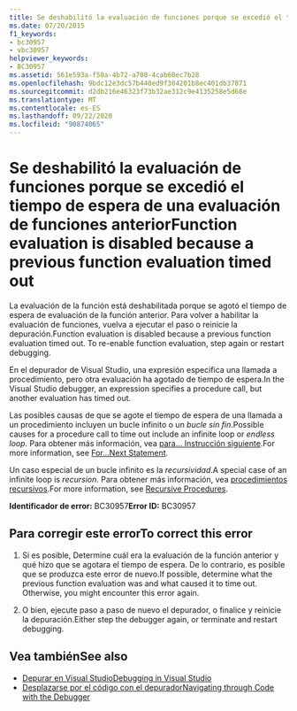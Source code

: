 ```yaml
---
title: Se deshabilitó la evaluación de funciones porque se excedió el tiempo de espera de una evaluación de funciones anterior
ms.date: 07/20/2015
f1_keywords:
- bc30957
- vbc30957
helpviewer_keywords:
- BC30957
ms.assetid: 561e593a-f50a-4b72-a708-4cab60ec7b28
ms.openlocfilehash: 9bdc12e3dc57b440ed9f304201b8ec401db37871
ms.sourcegitcommit: d2db216e46323f73b32ae312c9e4135258e5d68e
ms.translationtype: MT
ms.contentlocale: es-ES
ms.lasthandoff: 09/22/2020
ms.locfileid: "90874065"
---
```

# <a name="function-evaluation-is-disabled-because-a-previous-function-evaluation-timed-out"></a><span data-ttu-id="27470-102">Se deshabilitó la evaluación de funciones porque se excedió el tiempo de espera de una evaluación de funciones anterior</span><span class="sxs-lookup"><span data-stu-id="27470-102">Function evaluation is disabled because a previous function evaluation timed out</span></span>

<span data-ttu-id="27470-103">La evaluación de la función está deshabilitada porque se agotó el tiempo de espera de evaluación de la función anterior. Para volver a habilitar la evaluación de funciones, vuelva a ejecutar el paso o reinicie la depuración.</span><span class="sxs-lookup"><span data-stu-id="27470-103">Function evaluation is disabled because a previous function evaluation timed out. To re-enable function evaluation, step again or restart debugging.</span></span>  
  
 <span data-ttu-id="27470-104">En el depurador de Visual Studio, una expresión especifica una llamada a procedimiento, pero otra evaluación ha agotado de tiempo de espera.</span><span class="sxs-lookup"><span data-stu-id="27470-104">In the Visual Studio debugger, an expression specifies a procedure call, but another evaluation has timed out.</span></span>  
  
 <span data-ttu-id="27470-105">Las posibles causas de que se agote el tiempo de espera de una llamada a un procedimiento incluyen un bucle infinito o un *bucle sin fin*.</span><span class="sxs-lookup"><span data-stu-id="27470-105">Possible causes for a procedure call to time out include an infinite loop or *endless loop*.</span></span> <span data-ttu-id="27470-106">Para obtener más información, vea [para... Instrucción siguiente](../statements/for-next-statement.md).</span><span class="sxs-lookup"><span data-stu-id="27470-106">For more information, see [For...Next Statement](../statements/for-next-statement.md).</span></span>  
  
 <span data-ttu-id="27470-107">Un caso especial de un bucle infinito es la *recursividad*.</span><span class="sxs-lookup"><span data-stu-id="27470-107">A special case of an infinite loop is *recursion*.</span></span> <span data-ttu-id="27470-108">Para obtener más información, vea [procedimientos recursivos](../../programming-guide/language-features/procedures/recursive-procedures.md).</span><span class="sxs-lookup"><span data-stu-id="27470-108">For more information, see [Recursive Procedures](../../programming-guide/language-features/procedures/recursive-procedures.md).</span></span>  
  
 <span data-ttu-id="27470-109">**Identificador de error:** BC30957</span><span class="sxs-lookup"><span data-stu-id="27470-109">**Error ID:** BC30957</span></span>  
  
## <a name="to-correct-this-error"></a><span data-ttu-id="27470-110">Para corregir este error</span><span class="sxs-lookup"><span data-stu-id="27470-110">To correct this error</span></span>  
  
1. <span data-ttu-id="27470-111">Si es posible, Determine cuál era la evaluación de la función anterior y qué hizo que se agotara el tiempo de espera. De lo contrario, es posible que se produzca este error de nuevo.</span><span class="sxs-lookup"><span data-stu-id="27470-111">If possible, determine what the previous function evaluation was and what caused it to time out. Otherwise, you might encounter this error again.</span></span>  
  
2. <span data-ttu-id="27470-112">O bien, ejecute paso a paso de nuevo el depurador, o finalice y reinicie la depuración.</span><span class="sxs-lookup"><span data-stu-id="27470-112">Either step the debugger again, or terminate and restart debugging.</span></span>  
  
## <a name="see-also"></a><span data-ttu-id="27470-113">Vea también</span><span class="sxs-lookup"><span data-stu-id="27470-113">See also</span></span>

- [<span data-ttu-id="27470-114">Depurar en Visual Studio</span><span class="sxs-lookup"><span data-stu-id="27470-114">Debugging in Visual Studio</span></span>](/visualstudio/debugger/debugger-feature-tour)
- [<span data-ttu-id="27470-115">Desplazarse por el código con el depurador</span><span class="sxs-lookup"><span data-stu-id="27470-115">Navigating through Code with the Debugger</span></span>](/visualstudio/debugger/navigating-through-code-with-the-debugger)
